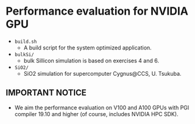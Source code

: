# Performance evaluation for NVIDIA GPU

- `build.sh`
    - A build script for the system optimized application.
- `bulkSi/`
    - bulk Sillicon simulation is based on exercises 4 and 6.
- `SiO2/`
    - SiO2 simulation for supercomputer Cygnus@CCS, U. Tsukuba.

## IMPORTANT NOTICE

- We aim the performance evaluation on V100 and A100 GPUs with PGI compiler 19.10 and higher (of course, includes NVIDIA HPC SDK).
